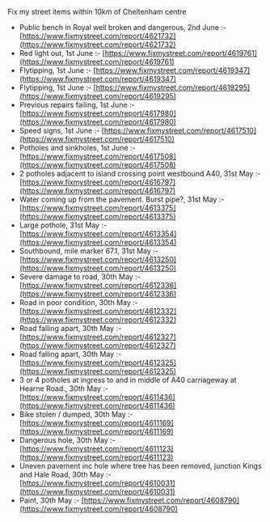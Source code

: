 Fix my street items within 10km of Cheltenham centre

<!-- fix_marker starts -->

- Public bench in Royal well broken and dangerous, 2nd June :- [https://www.fixmystreet.com/report/4621732](https://www.fixmystreet.com/report/4621732)
- Red light out, 1st June :- [https://www.fixmystreet.com/report/4619761](https://www.fixmystreet.com/report/4619761)
- Flytipping, 1st June :- [https://www.fixmystreet.com/report/4619347](https://www.fixmystreet.com/report/4619347)
- Flytipping, 1st June :- [https://www.fixmystreet.com/report/4619295](https://www.fixmystreet.com/report/4619295)
- Previous repairs failing, 1st June :- [https://www.fixmystreet.com/report/4617980](https://www.fixmystreet.com/report/4617980)
- Speed signs, 1st June :- [https://www.fixmystreet.com/report/4617510](https://www.fixmystreet.com/report/4617510)
- Potholes and sinkholes, 1st June :- [https://www.fixmystreet.com/report/4617508](https://www.fixmystreet.com/report/4617508)
- 2 potholes adjacent to island crossing point westbound A40, 31st May :- [https://www.fixmystreet.com/report/4616797](https://www.fixmystreet.com/report/4616797)
- Water coming up from the pavement. Burst pipe?, 31st May :- [https://www.fixmystreet.com/report/4613375](https://www.fixmystreet.com/report/4613375)
- Large pothole, 31st May :- [https://www.fixmystreet.com/report/4613354](https://www.fixmystreet.com/report/4613354)
- Southbound, mile marker 67.1, 31st May :- [https://www.fixmystreet.com/report/4613250](https://www.fixmystreet.com/report/4613250)
- Severe damage to road, 30th May :- [https://www.fixmystreet.com/report/4612336](https://www.fixmystreet.com/report/4612336)
- Road in poor condition, 30th May :- [https://www.fixmystreet.com/report/4612332](https://www.fixmystreet.com/report/4612332)
- Road falling apart, 30th May :- [https://www.fixmystreet.com/report/4612327](https://www.fixmystreet.com/report/4612327)
- Road falling apart, 30th May :- [https://www.fixmystreet.com/report/4612325](https://www.fixmystreet.com/report/4612325)
- 3 or 4 potholes at ingress to and in middle of A40 carriageway at Hearne Road., 30th May :- [https://www.fixmystreet.com/report/4611436](https://www.fixmystreet.com/report/4611436)
- Bike stolen / dumped, 30th May :- [https://www.fixmystreet.com/report/4611169](https://www.fixmystreet.com/report/4611169)
- Dangerous hole, 30th May :- [https://www.fixmystreet.com/report/4611123](https://www.fixmystreet.com/report/4611123)
- Uneven pavement inc hole where tree has been removed, junction Kings and Hale Road, 30th May :- [https://www.fixmystreet.com/report/4610031](https://www.fixmystreet.com/report/4610031)
- Paint, 30th May :- [https://www.fixmystreet.com/report/4608790](https://www.fixmystreet.com/report/4608790)

<!-- fix_marker ends -->